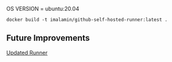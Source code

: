 OS VERSION = ubuntu:20.04

```
docker build -t imalamin/github-self-hosted-runner:latest .
```

## Future Improvements

[Updated Runner](https://github.com/myoung34/docker-github-actions-runner)
